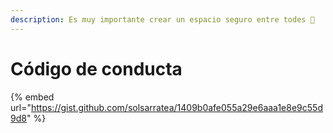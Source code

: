 ```yaml
---
description: Es muy importante crear un espacio seguro entre todes 🌈
---
```


# Código de conducta

{% embed url="https://gist.github.com/solsarratea/1409b0afe055a29e6aaa1e8e9c55d9d8" %}
